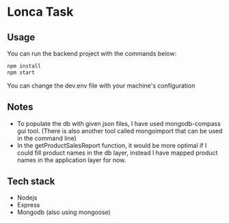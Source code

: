 # Lonca Task

## Usage

You can run the backend project with the commands below:

```bash
npm install
npm start
```

You can change the dev.env file with your machine's configuration 

## Notes

- To populate the db with given json files, I have used mongodb-compass gui tool. (There is also another tool called mongoimport that can be used in the command line)
- In the getProductSalesReport function, it would be more optimal if I could fill product names in the db layer, instead I have mapped product names in the application layer for now.

## Tech stack

- Nodejs
- Express
- Mongodb (also using mongoose)
